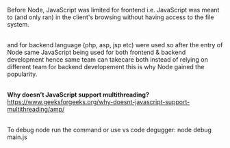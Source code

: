 Before Node, JavaScript was limited for frontend i.e. JavaScript was meant to (and only ran) in the client's browsing without having access to the file system.</br></br>

and for backend language (php, asp, jsp etc) were used so after the entry of Node same JavaScript being used for both frontend & backend development hence same team can takecare both instead of relying on different team for backend developement this is why Node gained the popularity.</br></br>

**Why doesn’t JavaScript support multithreading?**</br>
https://www.geeksforgeeks.org/why-doesnt-javascript-support-multithreading/amp/ </br></br>

To debug node run the command or use vs code degugger: node debug main.js